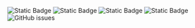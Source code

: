 ![Static Badge](https://img.shields.io/badge/blacklists-60-000000) ![Static Badge](https://img.shields.io/badge/blacklisted-2613814-cc0000) ![Static Badge](https://img.shields.io/badge/whitelisted-2244-00CC00) ![Static Badge](https://img.shields.io/badge/streaming_blacklist-28107-000000) ![GitHub issues](https://img.shields.io/github/issues/fabriziosalmi/blacklists)
